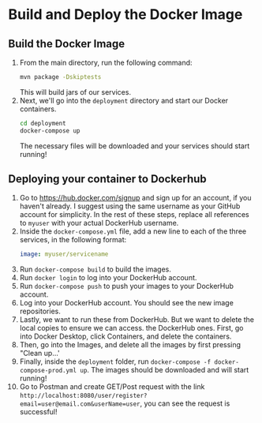 # Build and Deploy the Docker Image
## Build the Docker Image
1. From the main directory, run the following command:
   ```bash
   mvn package -Dskiptests
   ```
   This will build jars of our services.
2. Next, we'll go into the `deployment` directory and start our Docker containers.
   ```bash
   cd deployment
   docker-compose up
   ```
   The necessary files will be downloaded and your services should start running!

## Deploying your container to Dockerhub


1. Go to https://hub.docker.com/signup and sign up for an account, if you haven't already. I suggest
      using the same username as your GitHub account for simplicity. In the rest of these steps, replace
      all references to `myuser` with your actual DockerHub username.
2. Inside the `docker-compose.yml` file, add a new line to each of the three services, in the following
   format:
   ```yml
   image: myuser/servicename
   ```
3. Run `docker-compose build` to build the images.
2. Run `docker login` to log into your DockerHub account.
3. Run `docker-compose push` to push your images to your DockerHub account.
4. Log into your DockerHub account. You should see the new image repositories.
5. Lastly, we want to run these from DockerHub. But we want to delete the local copies to ensure we can access.
   the DockerHub ones. First, go into Docker Desktop, click Containers, and delete the containers.
6. Then, go into the Images, and delete all the images by first pressing "Clean up...'
7. Finally, inside the `deployment` folder, run `docker-compose -f docker-compose-prod.yml up`. The images should be downloaded and will start running!
8. Go to Postman and create GET/Post request with the link `http://localhost:8080/user/register?email=user@email.com&userName=user`, you can see the request is successful!

